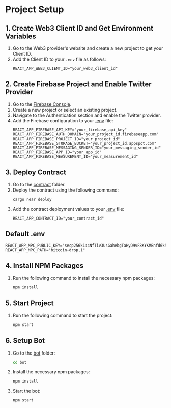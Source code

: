 # Project Setup

## 1. Create Web3 Client ID and Get Environment Variables

1. Go to the Web3 provider's website and create a new project to get your Client ID.
2. Add the Client ID to your `.env` file as follows:
    ```properties
    REACT_APP_WEB3_CLIENT_ID="your_web3_client_id"
    ```

## 2. Create Firebase Project and Enable Twitter Provider

1. Go to the [Firebase Console](https://console.firebase.google.com/).
2. Create a new project or select an existing project.
3. Navigate to the Authentication section and enable the Twitter provider.
4. Add the Firebase configuration to your [.env](http://_vscodecontentref_/0) file:
    ```properties
    REACT_APP_FIREBASE_API_KEY="your_firebase_api_key"
    REACT_APP_FIREBASE_AUTH_DOMAIN="your_project_id.firebaseapp.com"
    REACT_APP_FIREBASE_PROJECT_ID="your_project_id"
    REACT_APP_FIREBASE_STORAGE_BUCKET="your_project_id.appspot.com"
    REACT_APP_FIREBASE_MESSAGING_SENDER_ID="your_messaging_sender_id"
    REACT_APP_FIREBASE_APP_ID="your_app_id"
    REACT_APP_FIREBASE_MEASUREMENT_ID="your_measurement_id"
    ```

## 3. Deploy Contract

1. Go to the [contract](http://_vscodecontentref_/1) folder.
2. Deploy the contract using the following command:
    ```sh
    cargo near deploy
    ```
3. Add the contract deployment values to your [.env](http://_vscodecontentref_/2) file:
    ```properties
    REACT_APP_CONTRACT_ID="your_contract_id"
    ```

## Default .env


```properties
REACT_APP_MPC_PUBLIC_KEY="secp256k1:4NfTiv3UsGahebgTaHyD9vF8KYKMBnfd6kh94mK6xv8fGBiJB8TBtFMP5WWXz6B89Ac1fbpzPwAvoyQebemHFwx3"
REACT_APP_MPC_PATH="bitcoin-drop,1"
```

## 4. Install NPM Packages

1. Run the following command to install the necessary npm packages:
    ```sh
    npm install
    ```

## 5. Start Project

1. Run the following command to start the project:
    ```sh
    npm start
    ```

## 6. Setup Bot

1. Go to the [bot](http://_vscodecontentref_/0) folder:
    ```sh
    cd bot
    ```
2. Install the necessary npm packages:
    ```sh
    npm install
    ```
3. Start the bot:
    ```sh
    npm start
    ```

